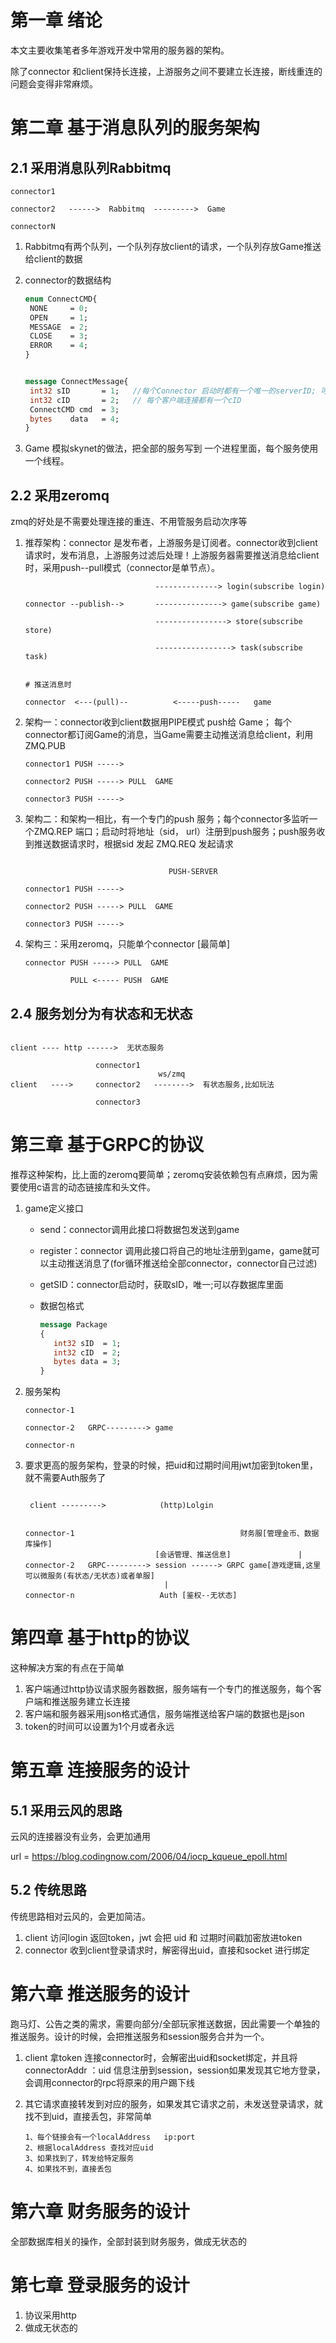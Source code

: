 # 第一章 绪论

本文主要收集笔者多年游戏开发中常用的服务器的架构。

除了connector 和client保持长连接，上游服务之间不要建立长连接，断线重连的问题会变得非常麻烦。



# 第二章 基于消息队列的服务架构



## 2.1 采用消息队列Rabbitmq

```
connector1

connector2   ------>  Rabbitmq  --------->  Game

connectorN
```

1. Rabbitmq有两个队列，一个队列存放client的请求，一个队列存放Game推送给client的数据

2. connector的数据结构

   ```protobuf
   enum ConnectCMD{
   	NONE	 = 0;
   	OPEN 	 = 1;
   	MESSAGE  = 2;
   	CLOSE    = 3;
   	ERROR    = 4;
   }
   
   
   message ConnectMessage{
   	int32 sID 		= 1;   //每个Connector 启动时都有一个唯一的serverID; 可以RPC某个服务获取
   	int32 cID 		= 2;   // 每个客户端连接都有一个cID
   	ConnectCMD cmd  = 3;
   	bytes 	 data   = 4;
   }
   ```

3. Game 模拟skynet的做法，把全部的服务写到 一个进程里面，每个服务使用一个线程。





## 2.2 采用zeromq

zmq的好处是不需要处理连接的重连、不用管服务启动次序等

1. 推荐架构：connector 是发布者，上游服务是订阅者。connector收到client请求时，发布消息，上游服务过滤后处理！上游服务器需要推送消息给client时，采用push--pull模式（connector是单节点）。

   ```
                                --------------> login(subscribe login)
   
   connector --publish-->       ---------------> game(subscribe game)
   
                                ----------------> store(subscribe store)
   
                                -----------------> task(subscribe task)
                                
                                
   # 推送消息时
   
   connector  <---(pull)--          <-----push-----   game
   ```

   

2. 架构一：connector收到client数据用PIPE模式 push给 Game； 每个connector都订阅Game的消息，当Game需要主动推送消息给client，利用ZMQ.PUB

   ```
   connector1 PUSH ----->
   
   connector2 PUSH -----> PULL  GAME
   
   connector3 PUSH ----->
   ```

3. 架构二：和架构一相比，有一个专门的push 服务；每个connector多监听一个ZMQ.REP 端口；启动时将地址（sid， url）注册到push服务；push服务收到推送数据请求时，根据sid 发起 ZMQ.REQ 发起请求

   ```
   
                                   PUSH-SERVER
   
   connector1 PUSH ----->
   
   connector2 PUSH -----> PULL  GAME
   
   connector3 PUSH ----->
   ```

   

4. 架构三：采用zeromq，只能单个connector [最简单]

   ```shell
   connector PUSH -----> PULL  GAME
         
             PULL <----- PUSH  GAME 
   ```

   





## 2.4 服务划分为有状态和无状态

```

client ---- http ------>  无状态服务

                   connector1
                                 ws/zmq
client   ---->     connector2   -------->  有状态服务,比如玩法
               
                   connector3
```









# 第三章 基于GRPC的协议

推荐这种架构，比上面的zeromq要简单；zeromq安装依赖包有点麻烦，因为需要使用c语言的动态链接库和头文件。

1. game定义接口

   

   + send：connector调用此接口将数据包发送到game

   + register：connector 调用此接口将自己的地址注册到game，game就可以主动推送消息了(for循环推送给全部connector，connector自己过滤)

   + getSID：connector启动时，获取sID，唯一;可以存数据库里面

   + 数据包格式

     ```protobuf
     message Package
     {
     	int32 sID  = 1;
     	int32 cID  = 2;
     	bytes data = 3;
     }
     ```

2. 服务架构

   ```
   connector-1
   
   connector-2   GRPC---------> game
   
   connector-n
   ```

3. 要求更高的服务架构，登录的时候，把uid和过期时间用jwt加密到token里，就不需要Auth服务了

   ```
   
    client --------->            (http)Lolgin
   
   
   connector-1                                     财务服[管理金币、数据库操作]
                                [会话管理、推送信息]               |
   connector-2   GRPC---------> session ------> GRPC game[游戏逻辑,这里可以微服务(有状态/无状态)或者单服]
                                  |
   connector-n                   Auth [鉴权--无状态]
   ```
   
   





# 第四章 基于http的协议

这种解决方案的有点在于简单



1. 客户端通过http协议请求服务器数据，服务端有一个专门的推送服务，每个客户端和推送服务建立长连接
2. 客户端和服务器采用json格式通信，服务端推送给客户端的数据也是json
3. token的时间可以设置为1个月或者永远







# 第五章 连接服务的设计



## 5.1 采用云风的思路

云风的连接器没有业务，会更加通用

url = https://blog.codingnow.com/2006/04/iocp_kqueue_epoll.html



## 5.2 传统思路

传统思路相对云风的，会更加简洁。

1. client 访问login 返回token，jwt 会把 uid 和 过期时间戳加密放进token
2. connector 收到client登录请求时，解密得出uid，直接和socket 进行绑定





# 第六章 推送服务的设计

跑马灯、公告之类的需求，需要向部分/全部玩家推送数据，因此需要一个单独的推送服务。设计的时候，会把推送服务和session服务合并为一个。

1. client 拿token 连接connector时，会解密出uid和socket绑定，并且将 connectorAddr ：uid 信息注册到session，session如果发现其它地方登录，会调用connector的rpc将原来的用户踢下线

2. 其它请求直接转发到对应的服务，如果发其它请求之前，未发送登录请求，就找不到uid，直接丢包，非常简单

   ```shell
   1、每个链接会有一个localAddress   ip:port
   2、根据localAddress 查找对应uid
   3、如果找到了，转发给特定服务
   4、如果找不到，直接丢包
   ```



# 第六章  财务服务的设计

全部数据库相关的操作，全部封装到财务服务，做成无状态的



# 第七章 登录服务的设计

1. 协议采用http
2. 做成无状态的